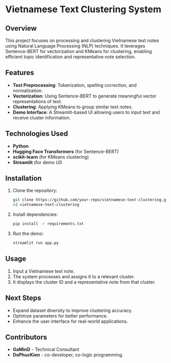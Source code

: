 # Vietnamese Text Clustering System

## Overview
This project focuses on processing and clustering Vietnamese text notes using Natural Language Processing (NLP) techniques. It leverages Sentence-BERT for vectorization and KMeans for clustering, enabling efficient topic identification and representative note selection.

## Features
- **Text Preprocessing**: Tokenization, spelling correction, and normalization.
- **Vectorization**: Using Sentence-BERT to generate meaningful vector representations of text.
- **Clustering**: Applying KMeans to group similar text notes.
- **Demo Interface**: A Streamlit-based UI allowing users to input text and receive cluster information.

## Technologies Used
- **Python**
- **Hugging Face Transformers** (for Sentence-BERT)
- **scikit-learn** (for KMeans clustering)
- **Streamlit** (for demo UI)

## Installation
1. Clone the repository:
   ```sh
   git clone https://github.com/your-repo/vietnamese-text-clustering.git
   cd vietnamese-text-clustering
   ```
2. Install dependencies:
   ```sh
   pip install -r requirements.txt
   ```
3. Run the demo:
   ```sh
   streamlit run app.py
   ```

## Usage
1. Input a Vietnamese text note.
2. The system processes and assigns it to a relevant cluster.
3. It displays the cluster ID and a representative note from that cluster.

## Next Steps
- Expand dataset diversity to improve clustering accuracy.
- Optimize parameters for better performance.
- Enhance the user interface for real-world applications.

## Contributors
- **GaMinD** - Technical Consultant
- **DoPhucKien** - co-developer, co-logic programming.
